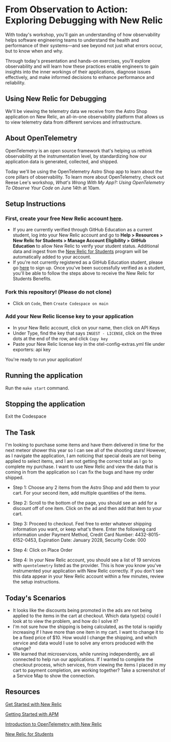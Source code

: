 # From Observation to Action: Exploring Debugging with New Relic
With today's workshop, you'll gain an understanding of how observability helps software engineering teams to understand the health and performance of their systems—and see beyond not just what errors occur, but to know when and why.

Through today's presentation and hands-on exercises, you'll explore observability and will learn how these practices enable engineers to gain insights into the inner workings of their applications, diagnose issues effectively, and make informed decisions to enhance performance and reliability.

## Using New Relic for Debugging
We'll be viewing the telemetry data we receive from the Astro Shop application on New Relic, an all-in-one observability platform that allows us to view telemetry data from different services and infrastructure.

## About OpenTelemetry
OpenTelemetry is an open source framework that's helping us rethink observability at the instrumentation level, by standardizing how our application data is generated, collected, and shipped.

Today we'll be using the OpenTelemetry Astro Shop app to learn about the core pillars of observability. To learn more about OpenTelemetry, check out Reese Lee's workshop, _What's Wrong With My App?: Using OpenTelemetry To Observe Your Code_ on June 14th at 10am.

## Setup Instructions
### First, create your free New Relic account [here](https://newrelic.com/signup).
- If you are currently verified through GitHub Education as a current student, log into your New Relic account and go to **Help > Resources > New Relic for Students > Manage Account Eligibility > GitHub Education** to allow New Relic to verify your student status. Additional data and ingest from the [New Relic for Students](https://newrelic.com/students) program will be automatically added to your account.
- If you're not currently registered as a GitHub Education student, please go [here](https://education.github.com/pack) to sign up. Once you've been successfully verified as a student, you'll be able to follow the steps above to receive the New Relic for Students Benefits.

### Fork this repository! (Please do not clone)
- Click on `Code`, then `Create Codespace on main`
### Add your New Relic license key to your application
- In your New Relic account, click on your name, then click on API Keys
- Under Type, find the key that says `INGEST - LICENSE`, click on the three dots at the end of the row, and click `Copy key`
- Paste your New Relic license key in the otel-config-extras.yml file under exporters: api key

You're ready to run your application!
## Running the application
Run the `make start` command.

## Stopping the application
Exit the Codespace


## The Task
I'm looking to purchase some items and have them delivered in time for the next meteor shower this year so I can see all of the shooting stars! However, as I navigate the application, I am noticing that special deals are not being applied to select items, and I am not getting the correct total as I go to complete my purchase. I want to use New Relic and view the data that is coming in from the application so I can fix the bugs and have my order shipped.

- Step 1: Choose any 2 items from the Astro Shop and add them to your cart. For your second item, add multiple quantities of the items.

- Step 2: Scroll to the bottom of the page, you should see an add for a discount off of one item. Click on the ad and then add that item to your cart.

- Step 3: Proceed to checkout. Feel free to enter whatever shipping information you want, or keep what's there. Enter the following card information under Payment Method, Credit Card Number: 4432-8015-6152-0453, Expiration Date: January 2028, Security Code: 000
- Step 4: Click on Place Order
- Step 4: In your New Relic account, you should see a list of 19 services with `opentelemetry` listed as the provider. This is how you know you've instrumented your application with New Relic correctly.
If you don't see this data appear in your New Relic account within a few minutes, review the setup instructions.

## Today's Scenarios

- It looks like the discounts being promoted in the ads are not being applied to the items in the cart at checkout. Which data type(s) could I look at to view the problem, and how do I solve it?
- I'm not sure how the shipping is being calculated, as the total is rapidly increasing if I have more than one item in my cart. I want to change it to be a fixed price of $10. How would I change the shipping, and which service and data would I use to solve any errors produced with the change?
- We learned that microservices, while running independently, are all connected to help run our applications. If I wanted to complete the checkout process, which services, from viewing the items I placed in my cart to payment completion, are working together? Take a screenshot of a Service Map to show the connection.

## Resources
[Get Started with New Relic](https://docs.newrelic.com/docs/new-relic-solutions/get-started/intro-new-relic/)

[Getting Started with APM](https://docs.newrelic.com/docs/apm/new-relic-apm/getting-started/introduction-apm/)

[Introduction to OpenTelemetry with New Relic](https://docs.newrelic.com/docs/more-integrations/open-source-telemetry-integrations/opentelemetry/opentelemetry-introduction/)

[New Relic for Students](https://newrelic.com/students)
